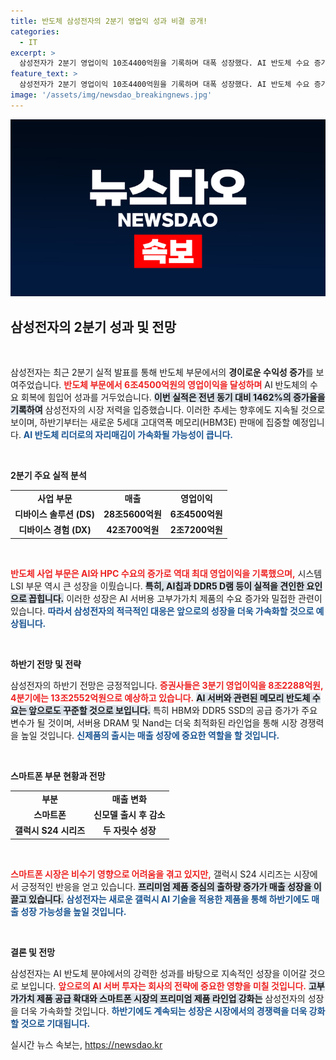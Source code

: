 ```yaml
---
title: 반도체 삼성전자의 2분기 영업익 성과 비결 공개!
categories:
  - IT
excerpt: >
  삼성전자가 2분기 영업이익 10조4400억원을 기록하며 대폭 성장했다. AI 반도체 수요 증가와 함께 HBM3E 판매 확대 계획으로 하반기에도 긍정적인 전망을 이어간다. 클릭하면 더 많은 비하인드를 확인하세요!
feature_text: >
  삼성전자가 2분기 영업이익 10조4400억원을 기록하며 대폭 성장했다. AI 반도체 수요 증가와 함께 HBM3E 판매 확대 계획으로 하반기에도 긍정적인 전망을 이어간다. 클릭하면 더 많은 비하인드를 확인하세요!
image: '/assets/img/newsdao_breakingnews.jpg'
---
```


<p><img src="/assets/img/newsdao_breakingnews.jpg" alt="ontimetimes 속보" /></p>

<h2 data-ke-size="size26">삼성전자의 2분기 성과 및 전망</h2>

<p data-ke-size="size16">&nbsp;</p>

<p>삼성전자는 최근 2분기 실적 발표를 통해 반도체 부문에서의 <strong>경이로운 수익성 증가</strong>를 보여주었습니다. <b><span style="color: #ee2323;">반도체 부문에서 6조4500억원의 영업이익을 달성하며</span></b> AI 반도체의 수요 회복에 힘입어 성과를 거두었습니다. <b><span style="background-color: #21538527;">이번 실적은 전년 동기 대비 1462%의 증가율을 기록하여</span></b> 삼성전자의 시장 저력을 입증했습니다. 이러한 추세는 향후에도 지속될 것으로 보이며, 하반기부터는 새로운 5세대 고대역폭 메모리(HBM3E) 판매에 집중할 예정입니다. <b><span style="color: #1a5490;">AI 반도체 리더로의 자리매김이 가속화될 가능성이 큽니다.</span></b></p>

<p data-ke-size="size16">&nbsp;</p>

<p><b>2분기 주요 실적 분석</b></p>

<table style="width: 100%; border-collapse: collapse;">
    <tr>
        <td style="text-align: center; height: 17px;"><b>사업 부문</b></td>
        <td style="text-align: center; height: 17px;"><b>매출</b></td>
        <td style="text-align: center; height: 17px;"><b>영업이익</b></td>
    </tr>
    <tr>
        <td style="text-align: center; height: 17px;"><b>디바이스 솔루션 (DS)</b></td>
        <td style="text-align: center; height: 17px;"><b>28조5600억원</b></td>
        <td style="text-align: center; height: 17px;"><b>6조4500억원</b></td>
    </tr>
    <tr>
        <td style="text-align: center; height: 17px;"><b>디바이스 경험 (DX)</b></td>
        <td style="text-align: center; height: 17px;"><b>42조700억원</b></td>
        <td style="text-align: center; height: 17px;"><b>2조7200억원</b></td>
    </tr>
</table>

<p data-ke-size="size16">&nbsp;</p>

<p><b><span style="color: #ee2323;">반도체 사업 부문은 AI와 HPC 수요의 증가로 역대 최대 영업이익을 기록했으며,</span></b> 시스템 LSI 부문 역시 큰 성장을 이뤘습니다. <b><span style="background-color: #21538527;">특히, AI칩과 DDR5 D램 등이 실적을 견인한 요인으로 꼽힙니다.</span></b> 이러한 성장은 AI 서버용 고부가가치 제품의 수요 증가와 밀접한 관련이 있습니다. <b><span style="color: #1a5490;">따라서 삼성전자의 적극적인 대응은 앞으로의 성장을 더욱 가속화할 것으로 예상됩니다.</span></b></p>

<p data-ke-size="size16">&nbsp;</p>

<p><b>하반기 전망 및 전략</b></p>

<p>삼성전자의 하반기 전망은 긍정적입니다. <b><span style="color: #ee2323;">증권사들은 3분기 영업이익을 8조2288억원, 4분기에는 13조2552억원으로 예상하고 있습니다.</span></b> <b><span style="background-color: #21538527;">AI 서버와 관련된 메모리 반도체 수요는 앞으로도 꾸준할 것으로 보입니다.</span></b> 특히 HBM와 DDR5 SSD의 공급 증가가 주요 변수가 될 것이며, 서버용 DRAM 및 Nand는 더욱 최적화된 라인업을 통해 시장 경쟁력을 높일 것입니다. <b><span style="color: #1a5490;">신제품의 출시는 매출 성장에 중요한 역할을 할 것입니다.</span></b></p>

<p data-ke-size="size16">&nbsp;</p>

<p><b>스마트폰 부문 현황과 전망</b></p>

<table style="width: 100%; border-collapse: collapse;">
    <tr>
        <td style="text-align: center; height: 17px;"><b>부분</b></td>
        <td style="text-align: center; height: 17px;"><b>매출 변화</b></td>
    </tr>
    <tr>
        <td style="text-align: center; height: 17px;"><b>스마트폰</b></td>
        <td style="text-align: center; height: 17px;"><b>신모델 출시 후 감소</b></td>
    </tr>
    <tr>
        <td style="text-align: center; height: 17px;"><b>갤럭시 S24 시리즈</b></td>
        <td style="text-align: center; height: 17px;"><b> 두 자릿수 성장</b></td>
    </tr>
</table>

<p data-ke-size="size16">&nbsp;</p>

<p><b><span style="color: #ee2323;">스마트폰 시장은 비수기 영향으로 어려움을 겪고 있지만,</span></b> 갤럭시 S24 시리즈는 시장에서 긍정적인 반응을 얻고 있습니다. <b><span style="background-color: #21538527;">프리미엄 제품 중심의 출하량 증가가 매출 성장을 이끌고 있습니다.</span></b> <b><span style="color: #1a5490;">삼성전자는 새로운 갤럭시 AI 기술을 적용한 제품을 통해 하반기에도 매출 성장 가능성을 높일 것입니다.</span></b></p>

<p data-ke-size="size16">&nbsp;</p>

<p><b>결론 및 전망</b></p>

<p>삼성전자는 AI 반도체 분야에서의 강력한 성과를 바탕으로 지속적인 성장을 이어갈 것으로 보입니다. <b><span style="color: #ee2323;">앞으로의 AI 서버 투자는 회사의 전략에 중요한 영향을 미칠 것입니다.</span></b> <b><span style="background-color: #21538527;">고부가가치 제품 공급 확대와 스마트폰 시장의 프리미엄 제품 라인업 강화는</span></b> 삼성전자의 성장을 더욱 가속화할 것입니다. <b><span style="color: #1a5490;">하반기에도 계속되는 성장은 시장에서의 경쟁력을 더욱 강화할 것으로 기대됩니다.</span></b></p>
실시간 뉴스 속보는, <a href="https://newsdao.kr" rel="dofollow">https://newsdao.kr</a>


